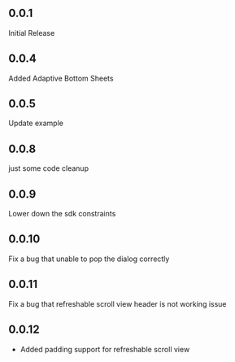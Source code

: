 ## 0.0.1
Initial Release

## 0.0.4
Added Adaptive Bottom Sheets

## 0.0.5
Update example

## 0.0.8
just some code cleanup

## 0.0.9
Lower down the sdk constraints

## 0.0.10
Fix a bug that unable to pop the dialog correctly

## 0.0.11
Fix a bug that refreshable scroll view header is not working issue

## 0.0.12
- Added padding support for refreshable scroll view